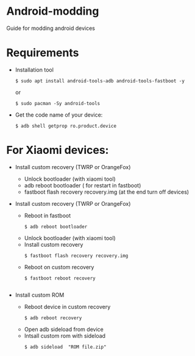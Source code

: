 # Android-modding
Guide for modding android devices

# Requirements 
 - Installation tool
    ```console
    $ sudo apt install android-tools-adb android-tools-fastboot -y
     ```
    or
     ```
    $ sudo pacman -Sy android-tools
 - Get the code name of your device: 
    ```console
    $ adb shell getprop ro.product.device

# For Xiaomi devices:

- Install custom recovery (TWRP or OrangeFox)
  - Unlock bootloader (with xiaomi tool)
  - adb reboot bootloader ( for restart in fastboot)
  - fastboot flash recovery recovery.img (at the end turn off devices)



- Install custom recovery (TWRP or OrangeFox)
  - Reboot in fastboot
    ```console
    $ adb reboot bootloader
    
  - Unlock bootloader (with xiaomi tool)
  - Install custom recovery
    ```console
    $ fastboot flash recovery recovery.img
  - Reboot on custom recovery
    ```console
    $ fastboot reboot recovery 
       
    
- Install custom ROM
  - Reboot device in custom recovery
    ```console
    $ adb reboot recovery
  - Open adb sideload from device
  - Intsall custom rom with sideload
    ```console
    $ adb sideload  "ROM file.zip" 
 
  


